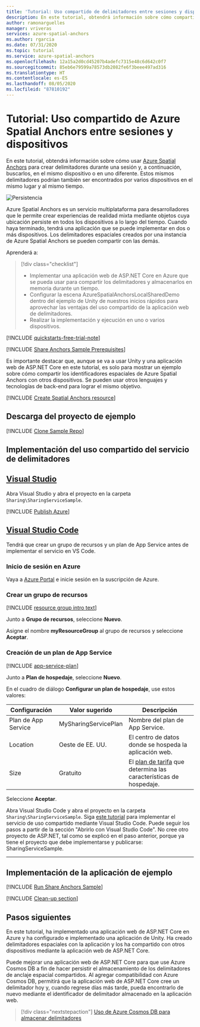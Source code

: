 ```yaml
---
title: 'Tutorial: Uso compartido de delimitadores entre sesiones y dispositivos'
description: En este tutorial, obtendrá información sobre cómo compartir los identificadores espaciales de Azure Spatial Anchors entre dispositivos Android/iOS de Unity con un servicio de back-end.
author: ramonarguelles
manager: vriveras
services: azure-spatial-anchors
ms.author: rgarcia
ms.date: 07/31/2020
ms.topic: tutorial
ms.service: azure-spatial-anchors
ms.openlocfilehash: 12a15a2d0cd45207b4adefc7315e48c6d642c0f7
ms.sourcegitcommit: 85eb6e79599a78573db2082fe6f3beee497ad316
ms.translationtype: HT
ms.contentlocale: es-ES
ms.lasthandoff: 08/05/2020
ms.locfileid: "87810192"
---
```

# <a name="tutorial-share-azure-spatial-anchors-across-sessions-and-devices"></a>Tutorial: Uso compartido de Azure Spatial Anchors entre sesiones y dispositivos

En este tutorial, obtendrá información sobre cómo usar [Azure Spatial Anchors](../overview.md) para crear delimitadores durante una sesión y, a continuación, buscarlos, en el mismo dispositivo o en uno diferente. Estos mismos delimitadores podrían también ser encontrados por varios dispositivos en el mismo lugar y al mismo tiempo.

![Persistencia](./media/persistence.gif)

Azure Spatial Anchors es un servicio multiplataforma para desarrolladores que le permite crear experiencias de realidad mixta mediante objetos cuya ubicación persiste en todos los dispositivos a lo largo del tiempo. Cuando haya terminado, tendrá una aplicación que se puede implementar en dos o más dispositivos. Los delimitadores espaciales creados por una instancia de Azure Spatial Anchors se pueden compartir con las demás.

Aprenderá a:

> [!div class="checklist"]
> * Implementar una aplicación web de ASP.NET Core en Azure que se pueda usar para compartir los delimitadores y almacenarlos en memoria durante un tiempo.
> * Configurar la escena AzureSpatialAnchorsLocalSharedDemo dentro del ejemplo de Unity de nuestros inicios rápidos para aprovechar las ventajas del uso compartido de la aplicación web de delimitadores.
> * Realizar la implementación y ejecución en uno o varios dispositivos.

[!INCLUDE [quickstarts-free-trial-note](../../../includes/quickstarts-free-trial-note.md)]

[!INCLUDE [Share Anchors Sample Prerequisites](../../../includes/spatial-anchors-share-sample-prereqs.md)]

Es importante destacar que, aunque se va a usar Unity y una aplicación web de ASP.NET Core en este tutorial, es solo para mostrar un ejemplo sobre cómo compartir los identificadores espaciales de Azure Spatial Anchors con otros dispositivos. Se pueden usar otros lenguajes y tecnologías de back-end para lograr el mismo objetivo.

[!INCLUDE [Create Spatial Anchors resource](../../../includes/spatial-anchors-get-started-create-resource.md)]

## <a name="download-the-sample-project"></a>Descarga del proyecto de ejemplo

[!INCLUDE [Clone Sample Repo](../../../includes/spatial-anchors-clone-sample-repository.md)]

## <a name="deploy-your-sharing-anchors-service"></a>Implementación del uso compartido del servicio de delimitadores

## <a name="visual-studio"></a>[Visual Studio](#tab/VS)

Abra Visual Studio y abra el proyecto en la carpeta `Sharing\SharingServiceSample`.

[!INCLUDE [Publish Azure](../../../includes/spatial-anchors-publish-azure.md)]

## <a name="visual-studio-code"></a>[Visual Studio Code](#tab/VSC)

Tendrá que crear un grupo de recursos y un plan de App Service antes de implementar el servicio en VS Code.

### <a name="sign-in-to-azure"></a>Inicio de sesión en Azure

Vaya a <a href="https://portal.azure.com/" target="_blank">Azure Portal</a> e inicie sesión en la suscripción de Azure.

### <a name="create-a-resource-group"></a>Crear un grupo de recursos

[!INCLUDE [resource group intro text](../../../includes/resource-group.md)]

Junto a **Grupo de recursos**, seleccione **Nuevo**.

Asigne el nombre **myResourceGroup** al grupo de recursos y seleccione **Aceptar**.

### <a name="create-an-app-service-plan"></a>Creación de un plan de App Service

[!INCLUDE [app-service-plan](../../../includes/app-service-plan.md)]

Junto a **Plan de hospedaje**, seleccione **Nuevo**.

En el cuadro de diálogo **Configurar un plan de hospedaje**, use estos valores:

| Configuración | Valor sugerido | Descripción |
|-|-|-|
|Plan de App Service| MySharingServicePlan | Nombre del plan de App Service. |
| Location | Oeste de EE. UU. | El centro de datos donde se hospeda la aplicación web. |
| Size | Gratuito | El [plan de tarifa](https://azure.microsoft.com/pricing/details/app-service/?ref=microsoft.com&utm_source=microsoft.com&utm_medium=docs&utm_campaign=visualstudio) que determina las características de hospedaje. |

Seleccione **Aceptar**.

Abra Visual Studio Code y abra el proyecto en la carpeta `Sharing\SharingServiceSample`. Siga <a href="https://docs.microsoft.com/aspnet/core/tutorials/publish-to-azure-webapp-using-vscode?view=aspnetcore-2.2#open-it-with-visual-studio-code" target="_blank">este tutorial</a> para implementar el servicio de uso compartido mediante Visual Studio Code. Puede seguir los pasos a partir de la sección "Abrirlo con Visual Studio Code". No cree otro proyecto de ASP.NET, tal como se explicó en el paso anterior, porque ya tiene el proyecto que debe implementarse y publicarse: SharingServiceSample.

---

## <a name="deploy-the-sample-app"></a>Implementación de la aplicación de ejemplo

[!INCLUDE [Run Share Anchors Sample](../../../includes/spatial-anchors-run-share-sample.md)]

[!INCLUDE [Clean-up section](../../../includes/clean-up-section-portal.md)]

## <a name="next-steps"></a>Pasos siguientes

En este tutorial, ha implementado una aplicación web de ASP.NET Core en Azure y ha configurado e implementado una aplicación de Unity. Ha creado delimitadores espaciales con la aplicación y los ha compartido con otros dispositivos mediante la aplicación web de ASP.NET Core.

Puede mejorar una aplicación web de ASP.NET Core para que use Azure Cosmos DB a fin de hacer persistir el almacenamiento de los delimitadores de anclaje espacial compartidos. Al agregar compatibilidad con Azure Cosmos DB, permitirá que la aplicación web de ASP.NET Core cree un delimitador hoy y, cuando regrese días más tarde, pueda encontrarlo de nuevo mediante el identificador de delimitador almacenado en la aplicación web.

> [!div class="nextstepaction"]
> [Uso de Azure Cosmos DB para almacenar delimitadores](./tutorial-use-cosmos-db-to-store-anchors.md)

